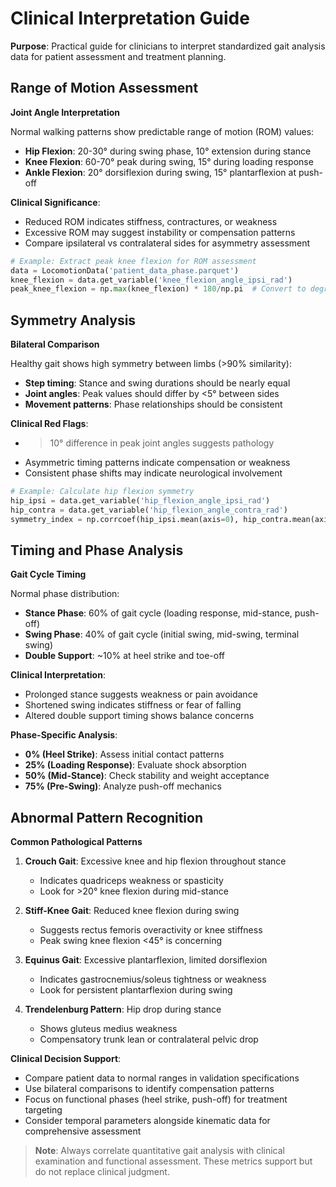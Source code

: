 # Clinical Interpretation Guide

**Purpose**: Practical guide for clinicians to interpret standardized gait analysis data for patient assessment and treatment planning.

## Range of Motion Assessment

**Joint Angle Interpretation**

Normal walking patterns show predictable range of motion (ROM) values:

- **Hip Flexion**: 20-30° during swing phase, 10° extension during stance
- **Knee Flexion**: 60-70° peak during swing, 15° during loading response  
- **Ankle Flexion**: 20° dorsiflexion during swing, 15° plantarflexion at push-off

**Clinical Significance**:
- Reduced ROM indicates stiffness, contractures, or weakness
- Excessive ROM may suggest instability or compensation patterns
- Compare ipsilateral vs contralateral sides for asymmetry assessment

```python
# Example: Extract peak knee flexion for ROM assessment
data = LocomotionData('patient_data_phase.parquet')
knee_flexion = data.get_variable('knee_flexion_angle_ipsi_rad')
peak_knee_flexion = np.max(knee_flexion) * 180/np.pi  # Convert to degrees
```

## Symmetry Analysis

**Bilateral Comparison**

Healthy gait shows high symmetry between limbs (>90% similarity):

- **Step timing**: Stance and swing durations should be nearly equal
- **Joint angles**: Peak values should differ by <5° between sides
- **Movement patterns**: Phase relationships should be consistent

**Clinical Red Flags**:
- >10° difference in peak joint angles suggests pathology
- Asymmetric timing patterns indicate compensation or weakness
- Consistent phase shifts may indicate neurological involvement

```python
# Example: Calculate hip flexion symmetry
hip_ipsi = data.get_variable('hip_flexion_angle_ipsi_rad')
hip_contra = data.get_variable('hip_flexion_angle_contra_rad')
symmetry_index = np.corrcoef(hip_ipsi.mean(axis=0), hip_contra.mean(axis=0))[0,1]
```

## Timing and Phase Analysis

**Gait Cycle Timing**

Normal phase distribution:
- **Stance Phase**: 60% of gait cycle (loading response, mid-stance, push-off)
- **Swing Phase**: 40% of gait cycle (initial swing, mid-swing, terminal swing)
- **Double Support**: ~10% at heel strike and toe-off

**Clinical Interpretation**:
- Prolonged stance suggests weakness or pain avoidance
- Shortened swing indicates stiffness or fear of falling
- Altered double support timing shows balance concerns

**Phase-Specific Analysis**:
- **0% (Heel Strike)**: Assess initial contact patterns
- **25% (Loading Response)**: Evaluate shock absorption
- **50% (Mid-Stance)**: Check stability and weight acceptance
- **75% (Pre-Swing)**: Analyze push-off mechanics

## Abnormal Pattern Recognition

**Common Pathological Patterns**

1. **Crouch Gait**: Excessive knee and hip flexion throughout stance
   - Indicates quadriceps weakness or spasticity
   - Look for >20° knee flexion during mid-stance

2. **Stiff-Knee Gait**: Reduced knee flexion during swing
   - Suggests rectus femoris overactivity or knee stiffness
   - Peak swing knee flexion <45° is concerning

3. **Equinus Gait**: Excessive plantarflexion, limited dorsiflexion
   - Indicates gastrocnemius/soleus tightness or weakness
   - Look for persistent plantarflexion during swing

4. **Trendelenburg Pattern**: Hip drop during stance
   - Shows gluteus medius weakness
   - Compensatory trunk lean or contralateral pelvic drop

**Clinical Decision Support**:
- Compare patient data to normal ranges in validation specifications
- Use bilateral comparisons to identify compensation patterns
- Focus on functional phases (heel strike, push-off) for treatment targeting
- Consider temporal parameters alongside kinematic data for comprehensive assessment

> **Note**: Always correlate quantitative gait analysis with clinical examination and functional assessment. These metrics support but do not replace clinical judgment.